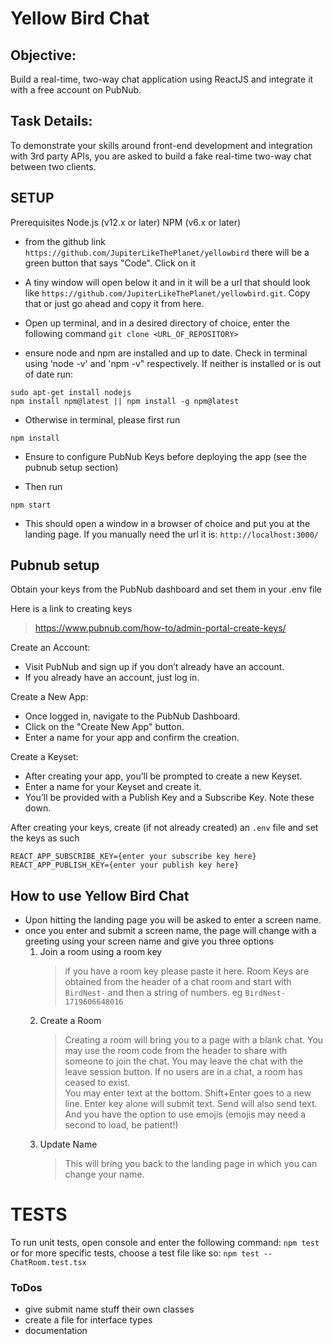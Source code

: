 # Yellow Bird Chat


## Objective:
Build a real-time, two-way chat application using ReactJS and integrate it with a free account on PubNub.

## Task Details:
To demonstrate your skills around front-end development and integration with 3rd party APIs, you are asked to build a
fake real-time two-way chat between two clients.



## SETUP
Prerequisites
Node.js (v12.x or later)
NPM (v6.x or later)

- from the github link ```https://github.com/JupiterLikeThePlanet/yellowbird``` there will be a green button that says "Code". Click on it
- A tiny window will open below it and in it will be a url that should look like ```https://github.com/JupiterLikeThePlanet/yellowbird.git```. Copy that or just go ahead and copy it from here.
- Open up terminal, and in a desired directory of choice, enter the following command
```git clone <URL_OF_REPOSITORY>```

- ensure node and npm are installed and up to date.  Check in terminal using 'node -v' and 'npm -v" respectively.  If neither is installed or is out of date run:
```
sudo apt-get install nodejs
npm install npm@latest || npm install -g npm@latest  
```  

- Otherwise in terminal, please first run 
```
npm install
```

- Ensure to configure PubNub Keys before deploying the app (see the pubnub setup section)

- Then run
```
npm start
```

- This should open a window in a browser of choice and put you at the landing page. If you manually need the url it is:
```http://localhost:3000/```

## Pubnub setup 
Obtain your keys from the PubNub dashboard and set them in your .env file 

Here is a link to creating keys
> https://www.pubnub.com/how-to/admin-portal-create-keys/

Create an Account:
- Visit PubNub and sign up if you don’t already have an account.
- If you already have an account, just log in.

Create a New App:

- Once logged in, navigate to the PubNub Dashboard.
- Click on the "Create New App" button.
- Enter a name for your app and confirm the creation.

Create a Keyset:

- After creating your app, you’ll be prompted to create a new Keyset.
- Enter a name for your Keyset and create it.
- You’ll be provided with a Publish Key and a Subscribe Key. Note these down.


After creating your keys, create (if not already created) an ```.env``` file and set the keys as such
```
REACT_APP_SUBSCRIBE_KEY={enter your subscribe key here}
REACT_APP_PUBLISH_KEY={enter your publish key here}
```

## How to use Yellow Bird Chat
- Upon hitting the landing page you will be asked to enter a screen name.
- once you enter and submit a screen name, the page will change with a greeting using your screen name and give you three options
    1. Join a room using a room key
        > if you have a room key please paste it here. Room Keys are obtained from the header of a chat room and start with ```BirdNest-``` and then a string of numbers. eg ```BirdNest-1719606648016```
    2. Create a Room
        > Creating a room will bring you to a page with a blank chat. You may use the room code from the header to share with someone to join the chat. You may leave the chat with the leave session button. If no users are in a chat, a room has ceased to exist.  
        > You may enter text at the bottom. Shift+Enter goes to a new line. Enter key alone will submit text. Send will also send text. And you have the option to use emojis (emojis may need a second to load, be patient!)
    3. Update Name
        > This will bring you back to the landing page in which you can change your name.


# TESTS
To run unit tests, open console and enter the following command:
```npm test```
or for more specific tests, choose a test file like so:
```npm test -- ChatRoom.test.tsx```

### ToDos
- give submit name stuff their own classes
- create a file for interface types
- documentation
